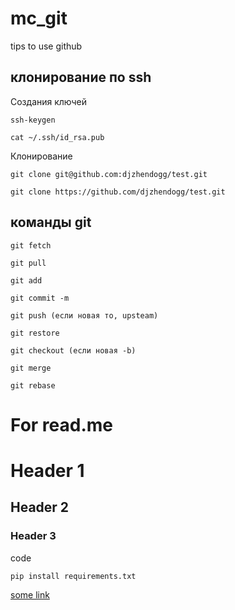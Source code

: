 # mc_git
tips to use github

## клонирование по ssh
Создания ключей
```
ssh-keygen
```
```
cat ~/.ssh/id_rsa.pub
```
Клонирование
```
git clone git@github.com:djzhendogg/test.git
```
```
git clone https://github.com/djzhendogg/test.git
```

## команды git

```
git fetch
```
```
git pull
```
```
git add
```
```
git commit -m
```
```
git push (если новая то, upsteam)
```
```
git restore
```
```
git checkout (если новая -b)
```
```
git merge
```
```
git rebase
```

# For read.me

# Header 1

## Header 2

### Header 3

code

```
pip install requirements.txt
```

[some link](https://www.google.com/)
